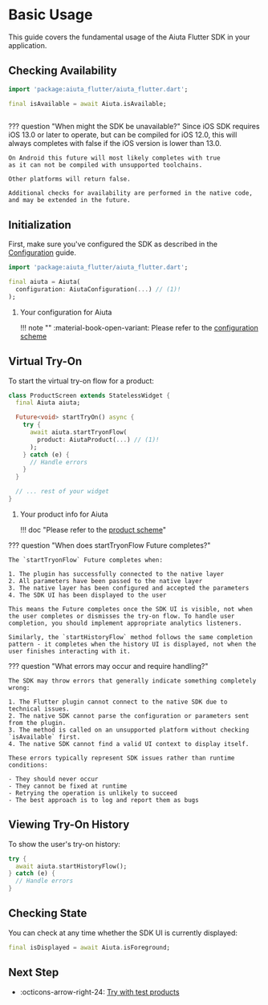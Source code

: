 # Basic Usage

This guide covers the fundamental usage of the Aiuta Flutter SDK in your application.

## Checking Availability

```dart
import 'package:aiuta_flutter/aiuta_flutter.dart';

final isAvailable = await Aiuta.isAvailable;
 
```    

??? question "When might the SDK be unavailable?"
    Since iOS SDK requires iOS 13.0 or later to operate, but can be compiled for iOS 12.0,
    this will always completes with false if the iOS version is lower than 13.0.

    On Android this future will most likely completes with true
    as it can not be compiled with unsupported toolchains.

    Other platforms will return false.

    Additional checks for availability are performed in the native code,
    and may be extended in the future.


## Initialization

First, make sure you've configured the SDK as described in the [Configuration](configuration.md) guide.

```dart
import 'package:aiuta_flutter/aiuta_flutter.dart';

final aiuta = Aiuta(
  configuration: AiutaConfiguration(...) // (1)!
);

```

1. Your configuration for Aiuta

    !!! note ""
        :material-book-open-variant: Please refer to the [configuration scheme](/sdk/developer/configuration/)

## Virtual Try-On

To start the virtual try-on flow for a product:

```dart
class ProductScreen extends StatelessWidget {
  final Aiuta aiuta;

  Future<void> startTryOn() async {
    try {
      await aiuta.startTryonFlow(
        product: AiutaProduct(...) // (1)!
      );
    } catch (e) {
      // Handle errors
    }
  }

  // ... rest of your widget
}
```

1. Your product info for Aiuta

    !!! doc "Please refer to the [product scheme](/sdk/developer/product)"

??? question "When does startTryonFlow Future completes?"

    The `startTryonFlow` Future completes when:

    1. The plugin has successfully connected to the native layer
    2. All parameters have been passed to the native layer
    3. The native layer has been configured and accepted the parameters
    4. The SDK UI has been displayed to the user

    This means the Future completes once the SDK UI is visible, not when the user completes or dismisses the try-on flow. To handle user completion, you should implement appropriate analytics listeners.

    Similarly, the `startHistoryFlow` method follows the same completion pattern - it completes when the history UI is displayed, not when the user finishes interacting with it.

??? question "What errors may occur and require handling?"

    The SDK may throw errors that generally indicate something completely wrong:

    1. The Flutter plugin cannot connect to the native SDK due to technical issues.
    2. The native SDK cannot parse the configuration or parameters sent from the plugin.
    3. The method is called on an unsupported platform without checking `isAvailable` first.
    4. The native SDK cannot find a valid UI context to display itself.

    These errors typically represent SDK issues rather than runtime conditions:

    - They should never occur
    - They cannot be fixed at runtime
    - Retrying the operation is unlikely to succeed
    - The best approach is to log and report them as bugs

## Viewing Try-On History

To show the user's try-on history:

```dart
try {
  await aiuta.startHistoryFlow();
} catch (e) {
  // Handle errors
}
```

## Checking State

You can check at any time whether the SDK UI is currently displayed:

```dart
final isDisplayed = await Aiuta.isForeground;
```

## Next Step

<div class="grid cards" markdown>

- :octicons-arrow-right-24: [Try with test products](/sdk/flutter/quick-test.md)

</div>
